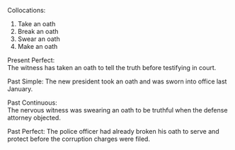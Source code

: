 Collocations:

1. Take an oath
2. Break an oath
3. Swear an oath
4. Make an oath

Present Perfect:  
The witness has taken an oath to tell the truth before testifying in court.

Past Simple: 
The new president took an oath and was sworn into office last January.

Past Continuous:  
The nervous witness was swearing an oath to be truthful when the defense attorney objected.

Past Perfect: 
The police officer had already broken his oath to serve and protect before the corruption charges were filed.